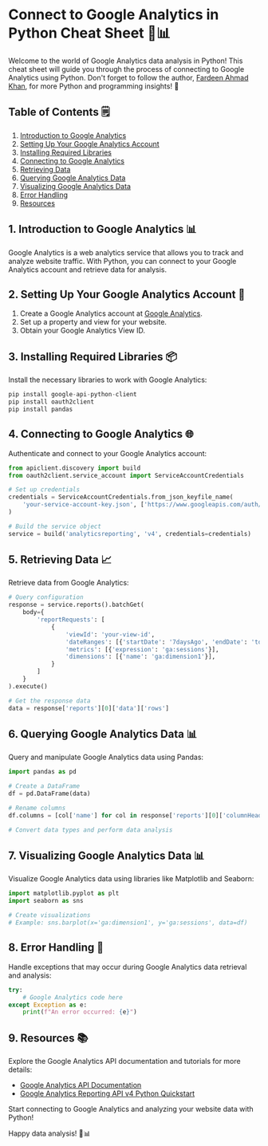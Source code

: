# Connect to Google Analytics in Python Cheat Sheet 🚀📊

Welcome to the world of Google Analytics data analysis in Python! This cheat sheet will guide you through the process of connecting to Google Analytics using Python. Don't forget to follow the author, [Fardeen Ahmad Khan](https://github.com/I-Fardeen), for more Python and programming insights! 🙌

## Table of Contents 🗒️

1. [Introduction to Google Analytics](#introduction-to-google-analytics)
2. [Setting Up Your Google Analytics Account](#setting-up-your-google-analytics-account)
3. [Installing Required Libraries](#installing-required-libraries)
4. [Connecting to Google Analytics](#connecting-to-google-analytics)
5. [Retrieving Data](#retrieving-data)
6. [Querying Google Analytics Data](#querying-google-analytics-data)
7. [Visualizing Google Analytics Data](#visualizing-google-analytics-data)
8. [Error Handling](#error-handling)
9. [Resources](#resources)

## 1. Introduction to Google Analytics 📊

Google Analytics is a web analytics service that allows you to track and analyze website traffic. With Python, you can connect to your Google Analytics account and retrieve data for analysis.

## 2. Setting Up Your Google Analytics Account 🔗

1. Create a Google Analytics account at [Google Analytics](https://analytics.google.com/).
2. Set up a property and view for your website.
3. Obtain your Google Analytics View ID.

## 3. Installing Required Libraries 📦

Install the necessary libraries to work with Google Analytics:

```python
pip install google-api-python-client
pip install oauth2client
pip install pandas
```

## 4. Connecting to Google Analytics 🌐

Authenticate and connect to your Google Analytics account:

```python
from apiclient.discovery import build
from oauth2client.service_account import ServiceAccountCredentials

# Set up credentials
credentials = ServiceAccountCredentials.from_json_keyfile_name(
    'your-service-account-key.json', ['https://www.googleapis.com/auth/analytics.readonly']
)

# Build the service object
service = build('analyticsreporting', 'v4', credentials=credentials)
```

## 5. Retrieving Data 📈

Retrieve data from Google Analytics:

```python
# Query configuration
response = service.reports().batchGet(
    body={
        'reportRequests': [
            {
                'viewId': 'your-view-id',
                'dateRanges': [{'startDate': '7daysAgo', 'endDate': 'today'}],
                'metrics': [{'expression': 'ga:sessions'}],
                'dimensions': [{'name': 'ga:dimension1'}],
            }
        ]
    }
).execute()

# Get the response data
data = response['reports'][0]['data']['rows']
```

## 6. Querying Google Analytics Data 📊

Query and manipulate Google Analytics data using Pandas:

```python
import pandas as pd

# Create a DataFrame
df = pd.DataFrame(data)

# Rename columns
df.columns = [col['name'] for col in response['reports'][0]['columnHeader']['dimensions'] + response['reports'][0]['columnHeader']['metricHeader']['metricHeaderEntries']]

# Convert data types and perform data analysis
```

## 7. Visualizing Google Analytics Data 📊

Visualize Google Analytics data using libraries like Matplotlib and Seaborn:

```python
import matplotlib.pyplot as plt
import seaborn as sns

# Create visualizations
# Example: sns.barplot(x='ga:dimension1', y='ga:sessions', data=df)
```

## 8. Error Handling 🐞

Handle exceptions that may occur during Google Analytics data retrieval and analysis:

```python
try:
    # Google Analytics code here
except Exception as e:
    print(f"An error occurred: {e}")
```

## 9. Resources 📚

Explore the Google Analytics API documentation and tutorials for more details:

- [Google Analytics API Documentation](https://developers.google.com/analytics)
- [Google Analytics Reporting API v4 Python Quickstart](https://developers.google.com/analytics/devguides/reporting/core/v4/quickstart)

Start connecting to Google Analytics and analyzing your website data with Python!

Happy data analysis! 🚀📊
